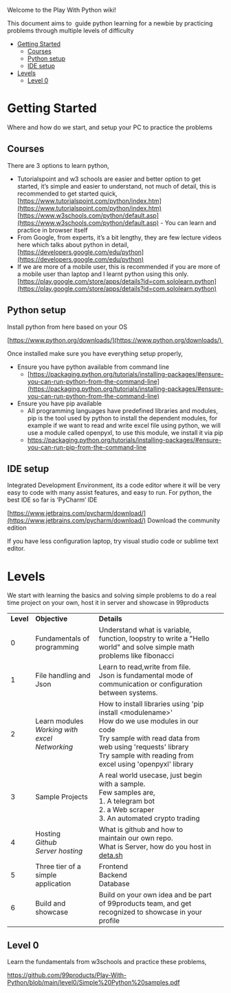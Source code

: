 Welcome to the Play With Python wiki!

This document aims to  guide python learning for a newbie by practicing problems through multiple levels of difficulty

*   [Getting Started](https://github.com/99products/Play-With-Python/wiki/Play-With-Python/#getting-started)
    *   [Courses](https://github.com/99products/Play-With-Python/wiki/Play-With-Python/#courses)
    *   [Python setup](https://github.com/99products/Play-With-Python/wiki/Play-With-Python/#python-setup)
    *   [IDE setup](https://github.com/99products/Play-With-Python/wiki/Play-With-Python/#ide-setup)
*   [Levels](https://github.com/99products/Play-With-Python/wiki/Play-With-Python/#levels)
    *   [Level 0](https://github.com/99products/Play-With-Python/wiki/Play-With-Python/#level-0)

# **Getting Started**

Where and how do we start, and setup your PC to practice the problems

## **Courses**

There are 3 options to learn python,

*   Tutorialspoint and w3 schools are easier and better option to get started, it’s simple and easier to understand, not much of detail, this is recommended to get started quick,  
    [https://www.tutorialspoint.com/python/index.htm](https://www.tutorialspoint.com/python/index.htm)  
    [https://www.w3schools.com/python/default.asp](https://www.w3schools.com/python/default.asp) - You can learn and practice in browser itself
*   From Google, from experts, it’s a bit lengthy, they are few lecture videos here which talks about python in detail,  
    [https://developers.google.com/edu/python](https://developers.google.com/edu/python)
*   If we are more of a mobile user, this is recommended if you are more of a mobile user than laptop and I learnt python using this only. [https://play.google.com/store/apps/details?id=com.sololearn.python](https://play.google.com/store/apps/details?id=com.sololearn.python)

## Python setup

Install python from here based on your OS

[https://www.python.org/downloads/](https://www.python.org/downloads/) 

Once installed make sure you have everything setup properly,

*   Ensure you have python available from command line
    *   [https://packaging.python.org/tutorials/installing-packages/#ensure-you-can-run-python-from-the-command-line](https://packaging.python.org/tutorials/installing-packages/#ensure-you-can-run-python-from-the-command-line)
*   Ensure you have pip available
    *   All programming languages have predefined libraries and modules, pip is the tool used by python to install the dependent modules, for example if we want to read and write excel file using python, we will use a module called openpyxl, to use this module, we install it via pip
    *   https://packaging.python.org/tutorials/installing-packages/#ensure-you-can-run-pip-from-the-command-line

## IDE setup

Integrated Development Environment, its a code editor where it will be very easy to code with many assist features, and easy to run. For python, the best IDE so far is ‘PyCharm’ IDE

[https://www.jetbrains.com/pycharm/download/](https://www.jetbrains.com/pycharm/download/) Download the community edition

If you have less configuration laptop, try visual studio code or sublime text editor.

# Levels

We start with learning the basics and solving simple problems to do a real time project on your own, host it in server and showcase in 99products

<table><tbody><tr><td><strong>Level</strong></td><td><strong>Objective</strong></td><td><strong>Details</strong></td><td>&nbsp;</td></tr><tr><td>0</td><td>Fundamentals of programming</td><td>Understand what is variable, function, loopstry to write a "Hello world" and solve simple math problems like fibonacci</td><td>&nbsp;</td></tr><tr><td>1</td><td>File handling and Json</td><td>Learn to read,write from file.<br>Json is fundamental mode of communication or configuration between systems.</td><td>&nbsp;</td></tr><tr><td>2</td><td>Learn modules<br><i>Working with excel</i><br><i>Networking</i></td><td>How to install libraries using 'pip install &lt;modulename&gt;'<br>How do we use modules in our code<br>Try sample with read data from web using 'requests' library<br>Try sample with reading from excel using 'openpyxl' library</td><td>&nbsp;</td></tr><tr><td>3</td><td>Sample Projects</td><td>A real world usecase, just begin with a sample.<br>Few samples are,<br>1. A telegram bot<br>2. a Web scraper<br>3. An automated crypto trading</td><td>&nbsp;</td></tr><tr><td>4</td><td>Hosting<br><i>Github</i><br><i>Server hosting</i></td><td>What is github and how to maintain our own repo.<br>What is Server, how do you host in <a href="http://deta.sh/">deta.sh</a></td><td>&nbsp;</td></tr><tr><td>5</td><td>Three tier of a simple application</td><td>Frontend<br>Backend<br>Database</td><td>&nbsp;</td></tr><tr><td>6</td><td>Build and showcase</td><td>Build on your own idea and be part of 99products team, and get recognized to showcase in your profile</td><td>&nbsp;</td></tr></tbody></table>

## Level 0

Learn the fundamentals from w3schools and practice these problems,

https://github.com/99products/Play-With-Python/blob/main/level0/Simple%20Python%20samples.pdf
